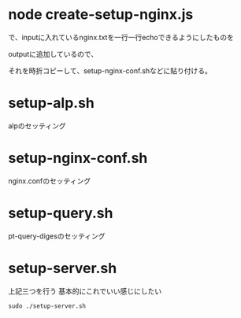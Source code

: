 # node create-setup-nginx.js

で、inputに入れているnginx.txtを一行一行echoできるようにしたものを

outputに追加しているので、

それを時折コピーして、setup-nginx-conf.shなどに貼り付ける。


# setup-alp.sh

alpのセッティング

# setup-nginx-conf.sh

nginx.confのセッティング

# setup-query.sh

pt-query-digesのセッティング

# setup-server.sh

上記三つを行う
基本的にこれでいい感じにしたい

    sudo ./setup-server.sh
